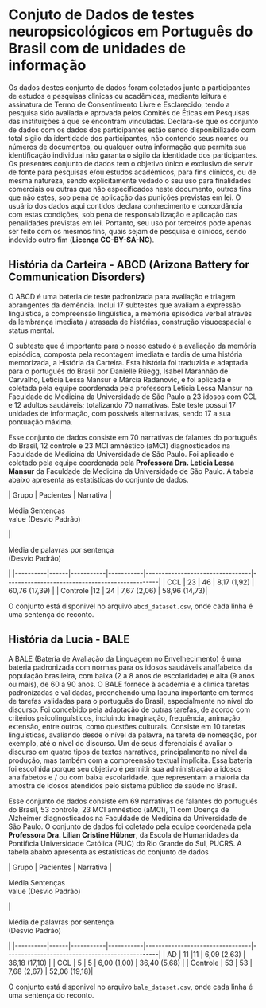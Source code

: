 # Conjuto de Dados de testes neuropsicológicos em Português do Brasil com de unidades de informação

Os dados destes conjunto de dados foram coletados junto a participantes de estudos e pesquisas clinicas ou acadêmicas,  mediante leitura e assinatura de Termo de Consentimento Livre e Esclarecido, tendo a pesquisa sido avaliada e aprovada pelos Comitês de Éticas em Pesquisas das instituições à que se encontram vinculadas. Declara-se que os conjunto de dados com os dados dos participantes estão sendo disponibilizado com total sigilo da identidade dos participantes, não contendo seus nomes ou números de documentos, ou qualquer outra informação que permita sua identificação individual não garanta o sigilo da identidade dos participantes. Os presentes conjunto de dados tem o objetivo único e exclusivo de servir de fonte para pesquisas e/ou estudos acadêmicos, para fins clínicos, ou de mesma natureza, sendo explicitamente vedado o seu uso para finalidades comerciais ou outras que não especificados neste documento, outros fins que não estes, sob pena de aplicação das punições previstas em lei. O usuário dos dados aqui contidos declara conhecimento e concordância com estas condições, sob pena de responsabilização e aplicação das penalidades previstas em lei.  Portanto, seu uso por terceiros pode apenas ser feito com os mesmos fins, quais sejam de pesquisa e clínicos, sendo indevido outro fim (**Licença CC-BY-SA-NC**).

## História da Carteira - ABCD (Arizona Battery for Communication Disorders)
O ABCD é uma bateria de teste padronizada para avaliação e triagem abrangentes da demência. Inclui 17 subtestes que avaliam a expressão lingüística, a compreensão lingüística, a memória episódica verbal através da lembrança imediata / atrasada de histórias, construção visuoespacial e status mental.

O subteste que é importante para o nosso estudo é a avaliação da memória episódica, composta pela recontagem imediata e tardia de uma história memorizada, a História da Carteira. Esta história foi traduzida e adaptada para o português do Brasil por Danielle Rüegg, Isabel Maranhão de Carvalho, Leticia Lessa Mansur e Márcia Radanovic, e foi aplicada e coletada pela equipe coordenada pela professora Leticia Lessa Mansur na Faculdade de Medicina da Universidade de São Paulo a 23 idosos com CCL e 12 adultos saudáveis; totalizando 70 narrativas. Este teste possui 17 unidades de informação, com possíveis alternativas, sendo 17 a sua pontuação máxima. 

Esse conjunto de dados consiste em 70 narrativas de falantes do português do Brasil, 12 controle e 23 MCI amnéstico (aMCI) diagnosticados na Faculdade de Medicina da Universidade de São Paulo. Foi aplicado e coletado pela equipe coordenada pela **Professora Dra. Leticia Lessa Mansur** da Faculdade de Medicina da Universidade de São Paulo. A tabela abaixo apresenta as estatísticas do conjunto de dados.


| Grupo | Pacientes | Narrativa |<p>Média Sentenças<br>value  (Desvio Padrão)</p>  | <p>Média de palavras por sentença <br> (Desvio Padrão) </p> |
|----------|------|-----------|-----------|---------------------------------|------------------------------------------------|
| CCL | 23 | 46 | 8,17 (1,92) | 60,76 (17,39) |
| Controle |12 | 24 | 7,67 (2,06) | 58,96 (14,73)|

O conjunto está disponivel no arquivo `abcd_dataset.csv`, onde cada linha é uma sentença do reconto.


## História da Lucia - BALE
A BALE (Bateria de Avaliação da Linguagem no Envelhecimento) é uma bateria padronizada com normas para os idosos saudáveis analfabetos da população brasileira, com baixa (2 a 8 anos de escolaridade) e alta (9 anos ou mais), de 60 a 90 anos.
O BALE fornece à academia e à clínica tarefas padronizadas e validadas, preenchendo uma lacuna importante em termos de tarefas validadas para o português do Brasil, especialmente no nível do discurso. Foi concebido pela adaptação de outras tarefas, de acordo com critérios psicolinguísticos, incluindo imaginação, frequência, animação, extensão, entre outros, como questões culturais. Consiste em 10 tarefas linguísticas, avaliando desde o nível da palavra, na tarefa de nomeação, por exemplo, até o nível do discurso. Um de seus diferenciais é avaliar o discurso em quatro tipos de textos narrativos, principalmente no nível da produção, mas também com a compreensão textual implícita. Essa bateria foi escolhida porque seu objetivo é permitir sua administração a idosos analfabetos e / ou com baixa escolaridade, que representam a maioria da amostra de idosos atendidos pelo sistema público de saúde no Brasil. 

Esse conjunto de dados consiste em 69 narrativas de falantes do português do Brasil, 53 controle, 23 MCI amnéstico (aMCI), 11 com Doença de Alzheimer diagnosticados na Faculdade de Medicina da Universidade de São Paulo. O conjunto de dados foi coletado pela equipe coordenada pela **Professora Dra. Lilian Cristine Hübner**, da Escola de Humanidades da Pontifícia Universidade Católica (PUC) do Rio Grande do Sul, PUCRS. A tabela abaixo apresenta as estatísticas do conjunto de dados

| Grupo | Pacientes | Narrativa |<p>Média Sentenças<br>value  (Desvio Padrão)</p>  | <p>Média de palavras por sentença <br> (Desvio Padrão) </p> |
|----------|------|-----------|-----------|---------------------------------|------------------------------------------------|
| AD  | 11 |11 | 6,09 (2,63) |  36,18 (17,10) | 
| CCL | 5 | 5 | 6,00 (1,00) | 36,40 (5,68) |
| Controle | 53 | 53 | 7,68 (2,67) | 52,06 (19,18)|

O conjunto está disponivel no arquivo `bale_dataset.csv`, onde cada linha é uma sentença do reconto.
